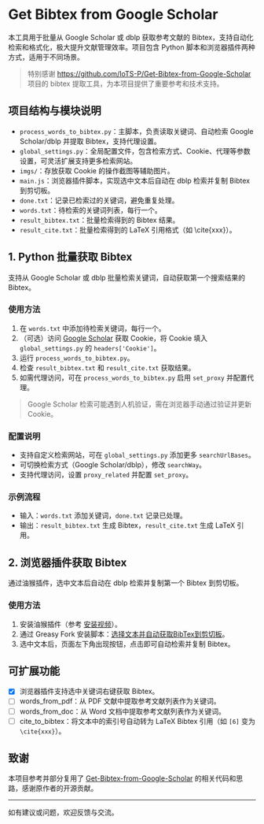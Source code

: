 # Get Bibtex from Google Scholar

本工具用于批量从 Google Scholar 或 dblp 获取参考文献的 Bibtex，支持自动化检索和格式化，极大提升文献管理效率。项目包含 Python 脚本和浏览器插件两种方式，适用于不同场景。

> 特别感谢 https://github.com/IoTS-P/Get-Bibtex-from-Google-Scholar 项目的 bibtex 提取工具，为本项目提供了重要参考和技术支持。

## 项目结构与模块说明

- `process_words_to_bibtex.py`：主脚本，负责读取关键词、自动检索 Google Scholar/dblp 并提取 Bibtex，支持代理设置。
- `global_settings.py`：全局配置文件，包含检索方式、Cookie、代理等参数设置，可灵活扩展支持更多检索网站。
- `imgs/`：存放获取 Cookie 的操作截图等辅助图片。
- `main.js`：浏览器插件脚本，实现选中文本后自动在 dblp 检索并复制 Bibtex 到剪切板。
- `done.txt`：记录已检索过的关键词，避免重复处理。
- `words.txt`：待检索的关键词列表，每行一个。
- `result_bibtex.txt`：批量检索得到的 Bibtex 结果。
- `result_cite.txt`：批量检索得到的 LaTeX 引用格式（如 \cite{xxx}）。

## 1. Python 批量获取 Bibtex

支持从 Google Scholar 或 dblp 批量检索关键词，自动获取第一个搜索结果的 Bibtex。

### 使用方法

1. 在 `words.txt` 中添加待检索关键词，每行一个。
2. （可选）访问 [Google Scholar](https://scholar.google.com/scholar?hl=zh-CN&as_sdt=0%2C5&q=1&btnG=) 获取 Cookie，将 Cookie 填入 `global_settings.py` 的 `headers['Cookie']`。
3. 运行 `process_words_to_bibtex.py`。
4. 检查 `result_bibtex.txt` 和 `result_cite.txt` 获取结果。
5. 如需代理访问，可在 `process_words_to_bibtex.py` 启用 `set_proxy` 并配置代理。

> Google Scholar 检索可能遇到人机验证，需在浏览器手动通过验证并更新 Cookie。

### 配置说明

- 支持自定义检索网站，可在 `global_settings.py` 添加更多 `searchUrlBases`。
- 可切换检索方式（Google Scholar/dblp），修改 `searchWay`。
- 支持代理访问，设置 `proxy_related` 并配置 `set_proxy`。

### 示例流程

- 输入：`words.txt` 添加关键词，`done.txt` 记录已处理。
- 输出：`result_bibtex.txt` 生成 Bibtex，`result_cite.txt` 生成 LaTeX 引用。

## 2. 浏览器插件获取 Bibtex

通过油猴插件，选中文本后自动在 dblp 检索并复制第一个 Bibtex 到剪切板。

### 使用方法

1. 安装油猴插件（参考 [安装视频](https://www.bilibili.com/video/BV1AN4y1Y7mo)）。
2. 通过 Greasy Fork 安装脚本：[选择文本并自动获取BibTex到剪切板](https://greasyfork.org/zh-CN/scripts/522825-%E9%80%89%E6%8B%A9%E6%96%87%E6%9C%AC%E5%B9%B6%E8%87%AA%E5%8A%A8%E8%8E%B7%E5%8F%96bibtex%E5%88%B0%E5%89%AA%E5%88%87%E6%9D%BF)。
3. 选中文本后，页面左下角出现按钮，点击即可自动检索并复制 Bibtex。

## 可扩展功能

- [x] 浏览器插件支持选中关键词右键获取 Bibtex。
- [ ] words_from_pdf：从 PDF 文献中提取参考文献列表作为关键词。
- [ ] words_from_doc：从 Word 文档中提取参考文献列表作为关键词。
- [ ] cite_to_bibtex：将文本中的索引号自动转为 LaTeX Bibtex 引用（如 `[6]` 变为 `\cite{xxx}`）。

## 致谢

本项目参考并部分复用了 [Get-Bibtex-from-Google-Scholar](https://github.com/IoTS-P/Get-Bibtex-from-Google-Scholar) 的相关代码和思路，感谢原作者的开源贡献。

---
如有建议或问题，欢迎反馈与交流。
